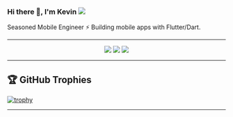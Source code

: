 ### Hi there 👋, I'm Kevin ![](https://pbs.twimg.com/profile_banners/860357608552763393/1593430830/1500x500)

Seasoned Mobile Engineer ⚡️ Building mobile apps with Flutter/Dart. 


<hr>

<p align="center">
  <img src ="https://github-readme-stats.vercel.app/api?username=Donkelv&show_icons=true&count_private=true&theme=darcula&hide_border=true&hide=issues,contribs&bg_color=00000000">
  <img src ="https://github-readme-stats.vercel.app/api/top-langs/?username=Donkelv&layout=compact&hide_border=true&theme=darcula&bg_color=00000000&langs_count=6">
  <img src ="https://github-readme-streak-stats.herokuapp.com?user=Donkelv&theme=darcula&hide_border=true&background=FFFFFF00">
</p>

<hr>

## 🏆 GitHub Trophies

[![trophy](https://github-profile-trophy.vercel.app/?username=DonKelv&theme=onedark&margin-w=15&margin-h=15)](https://www.buymeacoffee.com/pantani)

<hr>

